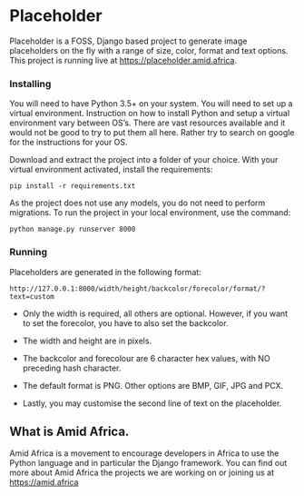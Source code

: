 # Placeholder

Placeholder is a FOSS, Django based project to generate image placeholders on the fly with a range of size, color, format and text options. This project is running live at https://placeholder.amid.africa.

### Installing

You will need to have Python 3.5+ on your system. You will need to set up a virtual environment. Instruction on how to install Python and setup a virtual environment vary between OS’s. There are vast resources available and it would not be good to try to put them all here. Rather try to search on google for the instructions for your OS.

Download and extract the project into a folder of your choice. With your virtual environment activated, install the requirements:

```
pip install -r requirements.txt
```

As the project does not use any models, you do not need to perform migrations. To run the project in your local environment, use the command:

```
python manage.py runserver 8000
```

### Running

Placeholders are generated in the following format:
```
http://127.0.0.1:8000/width/height/backcolor/forecolor/format/?text=custom
```
* Only the width is required, all others are optional. However, if you want to set the forecolor, you have to also set the backcolor.

* The width and height are in pixels. 

* The backcolor and forecolour are 6 character hex values, with NO preceding hash character.

* The default format is PNG. Other options are BMP, GIF, JPG and PCX.

* Lastly, you may customise the second line of text on the placeholder.


## What is Amid Africa.

Amid Africa is a movement to encourage developers in Africa to use the Python language and in particular the Django framework. You can find out more about Amid Africa the projects we are working on or joining us at https://amid.africa

